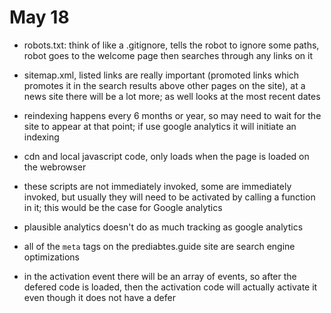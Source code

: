 # May 18

- robots.txt: think of like a .gitignore, tells the robot to ignore some paths, robot goes to the welcome page then searches through any links on it
- sitemap.xml, listed links are really important (promoted links which promotes it in the search results above other pages on the site), at a news site there will be a lot more; as well looks at the most recent dates
- reindexing happens every 6 months or year, so may need to wait for the site to appear at that point; if use google analytics it will initiate an indexing

- cdn and local javascript code, only loads when the page is loaded on the webrowser
- these scripts are not immediately invoked, some are immediately invoked, but usually they will need to be activated by calling a function in it; this would be the case for Google analytics
- plausible analytics doesn't do as much tracking as google analytics
- all of the `meta` tags on the prediabtes.guide site are search engine optimizations
- in the activation event there will be an array of events, so after the defered code is loaded, then the activation code will actually activate it even though it does not have a defer